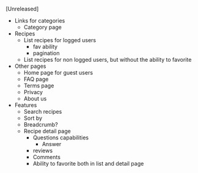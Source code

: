 [Unreleased]

- Links for categories
    - Category page
- Recipes
    - List recipes for logged users
        - fav ability
        - pagination
    - List recipes for non logged users, but without the ability to favorite
- Other pages
    - Home page for guest users
    - FAQ page
    - Terms page
    - Privacy
    - About us
- Features
    - Search recipes
    - Sort by
    - Breadcrumb?
    - Recipe detail page
        - Questions capabilities
            - Answer
        - reviews
        - Comments
        - Ability to favorite both in list and detail page

